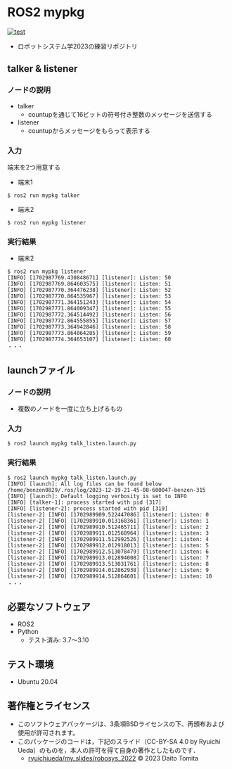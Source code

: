 # ROS2 mypkg
[![test](https://github.com/daitotomita/robosys2023/actions/workflows/test.yml/badge.svg)](https://github.com/daitotomita/robosys2023/actions/workflows/test.yml)
  * ロボットシステム学2023の練習リポジトリ
##  talker & listener
### ノードの説明
 * talker
	* countupを通じて16ビットの符号付き整数のメッセージを送信する
 * listener
	* countupからメッセージをもらって表示する
 
### 入力
端末を2つ用意する
  * 端末1
```
$ ros2 run mypkg talker
```
  * 端末2
```
$ ros2 run mypkg listener
```
### 実行結果
  * 端末2
```
$ ros2 run mypkg listener
[INFO] [1702987769.430848671] [listener]: Listen: 50
[INFO] [1702987769.864603575] [listener]: Listen: 51
[INFO] [1702987770.364476238] [listener]: Listen: 52
[INFO] [1702987770.864535967] [listener]: Listen: 53
[INFO] [1702987771.364151243] [listener]: Listen: 54
[INFO] [1702987771.864009347] [listener]: Listen: 55
[INFO] [1702987772.364514492] [listener]: Listen: 56
[INFO] [1702987772.864555855] [listener]: Listen: 57
[INFO] [1702987773.364942846] [listener]: Listen: 58
[INFO] [1702987773.864064285] [listener]: Listen: 59
[INFO] [1702987774.364653107] [listener]: Listen: 60
・・・
```

## launchファイル
### ノードの説明
  * 複数のノードを一度に立ち上げるもの
### 入力
```
$ ros2 launch mypkg talk_listen.launch.py
```
### 実行結果
```
$ ros2 launch mypkg talk_listen.launch.py
[INFO] [launch]: All log files can be found below /home/benzen0829/.ros/log/2023-12-19-21-45-08-600047-benzen-315
[INFO] [launch]: Default logging verbosity is set to INFO
[INFO] [talker-1]: process started with pid [317]
[INFO] [listener-2]: process started with pid [319]
[listener-2] [INFO] [1702989909.522447086] [listener]: Listen: 0
[listener-2] [INFO] [1702989910.013168361] [listener]: Listen: 1
[listener-2] [INFO] [1702989910.512465711] [listener]: Listen: 2
[listener-2] [INFO] [1702989911.012568964] [listener]: Listen: 3
[listener-2] [INFO] [1702989911.512992526] [listener]: Listen: 4
[listener-2] [INFO] [1702989912.012918013] [listener]: Listen: 5
[listener-2] [INFO] [1702989912.513078479] [listener]: Listen: 6
[listener-2] [INFO] [1702989913.012894008] [listener]: Listen: 7
[listener-2] [INFO] [1702989913.513031761] [listener]: Listen: 8
[listener-2] [INFO] [1702989914.012862938] [listener]: Listen: 9
[listener-2] [INFO] [1702989914.512864601] [listener]: Listen: 10
・・・
```

## 必要なソフトウェア
  * ROS2
  * Python
	* テスト済み: 3.7～3.10

## テスト環境
  * Ubuntu 20.04

## 著作権とライセンス
  *  このソフトウェアパッケージは、3条項BSDライセンスの下、再頒布および使用が許可されます。
  *  このパッケージのコードは，下記のスライド（CC-BY-SA 4.0 by Ryuichi Ueda）のものを，本人の許可を得て自身の著作としたものです．
      * [ryuichiueda/my_slides/robosys_2022](https://github.com/ryuichiueda/my_slides/tree/master/robosys_2022)
© 2023 Daito Tomita
